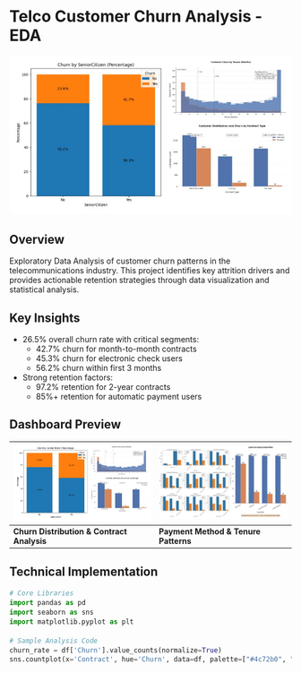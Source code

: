 # Telco Customer Churn Analysis - EDA

![Dashboard Preview](https://github.com/ontu001/Telco-Customer-Churn-Analysis---EDA_Python/blob/main/dashboard/dashboard%200.jpg)

## Overview
Exploratory Data Analysis of customer churn patterns in the telecommunications industry. This project identifies key attrition drivers and provides actionable retention strategies through data visualization and statistical analysis.

## Key Insights
- 26.5% overall churn rate with critical segments:
  - 42.7% churn for month-to-month contracts
  - 45.3% churn for electronic check users
  - 56.2% churn within first 3 months
- Strong retention factors:
  - 97.2% retention for 2-year contracts
  - 85%+ retention for automatic payment users

## Dashboard Preview

| ![Dashboard 1](https://github.com/ontu001/Telco-Customer-Churn-Analysis---EDA_Python/blob/main/dashboard/dashboard%200.jpg) | ![Dashboard 2](https://github.com/ontu001/Telco-Customer-Churn-Analysis---EDA_Python/blob/main/dashboard/Dashboard%201.jpg) |
|--------------------------------------------------------------------------------------------------------------------------|--------------------------------------------------------------------------------------------------------------------------|
| **Churn Distribution & Contract Analysis**                                                                                | **Payment Method & Tenure Patterns**                                                                                      |

## Technical Implementation
```python
# Core Libraries
import pandas as pd
import seaborn as sns
import matplotlib.pyplot as plt

# Sample Analysis Code
churn_rate = df['Churn'].value_counts(normalize=True)
sns.countplot(x='Contract', hue='Churn', data=df, palette=["#4c72b0", "#dd8452"])
